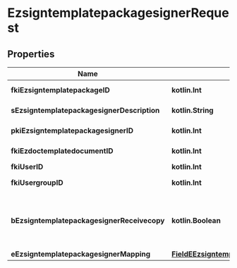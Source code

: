 
# EzsigntemplatepackagesignerRequest

## Properties
| Name | Type | Description | Notes |
| ------------ | ------------- | ------------- | ------------- |
| **fkiEzsigntemplatepackageID** | **kotlin.Int** | The unique ID of the Ezsigntemplatepackage |  |
| **sEzsigntemplatepackagesignerDescription** | **kotlin.String** | The description of the Ezsigntemplatepackagesigner |  |
| **pkiEzsigntemplatepackagesignerID** | **kotlin.Int** | The unique ID of the Ezsigntemplatepackagesigner |  [optional] |
| **fkiEzdoctemplatedocumentID** | **kotlin.Int** | The unique ID of the Ezdoctemplatedocument |  [optional] |
| **fkiUserID** | **kotlin.Int** | The unique ID of the User |  [optional] |
| **fkiUsergroupID** | **kotlin.Int** | The unique ID of the Usergroup |  [optional] |
| **bEzsigntemplatepackagesignerReceivecopy** | **kotlin.Boolean** | If this flag is true. The signatory will receive a copy of every signed Ezsigndocument even if it ain&#39;t required to sign the document. |  [optional] |
| **eEzsigntemplatepackagesignerMapping** | [**FieldEEzsigntemplatepackagesignerMapping**](FieldEEzsigntemplatepackagesignerMapping.md) |  |  [optional] |



